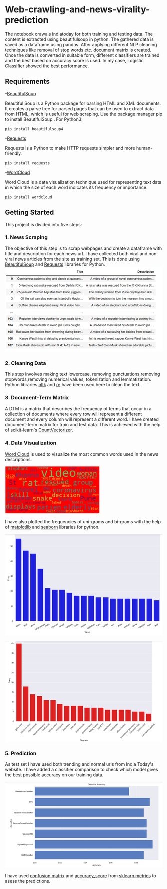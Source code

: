 # Web-crawling-and-news-virality-prediction
The notebook crawals indiatoday for both training and testing data. The content is extracted using beautifulsoup in python. The gathered data is saved as a dataframe using pandas. After applying different NLP cleaning techniques like removal of stop words etc. document matrix is created. Once the data is converted in suitable form, different classifiers are trained and the best based on accuracy score is used. In my case, Logistic Classifier showed the best performance. 




## Requirements
-[BeautifulSoup](https://pypi.org/project/beautifulsoup4/) 

Beautiful Soup is a Python package for parsing HTML and XML documents. It creates a parse tree for parsed pages that can be used to extract data from HTML, which is useful for web scraping.
Use the package manager pip to install BeautifulSoup .
For Python3:
```
pip install beautifulsoup4
```

-[Requests](https://pypi.org/project/requests/)

Requests is a Python to make HTTP requests simpler and more human-friendly. 
```
pip install requests
```

-[WordCloud](https://pypi.org/project/wordcloud/)

Word Cloud is a data visualization technique used for representing text data in which the size of each word indicates its frequency or importance.
```
pip install wordcloud
```

## Getting Started
This project is divided into five steps:

### 1. News Scraping

The objective of this step is to scrap webpages and create a dataframe with title and description for each news url. I have collected both viral and non-viral news articles from the site as training set. This is done using [BeautifulSoup](https://pypi.org/project/beautifulsoup4/) and [Requests](https://pypi.org/project/requests/) libraries for Python.
  ![alt text](images/DataSet.png)


### 2. Cleaning Data

This step involves making text lowercase, removing punctuations,removing stopwords,removing numerical values, tokenization and lemmatization. Python libraries [nltk](https://www.nltk.org/) and [re](https://docs.python.org/3/library/re.html) have been used here to clean the text.


### 3. Document-Term Matrix

A DTM is a matrix that describes the frequency of terms that occur in a collection of documents where every row will represent a different document and every column will represent a different word. I have created document-term matrix for train and test data. This is achieved with the help of scikit-learn's [CountVectorizer](https://scikit-learn.org/stable/modules/generated/sklearn.feature_extraction.text.CountVectorizer.html).

### 4. Data Visualization

[Word Cloud](https://pypi.org/project/wordcloud/) is used to visualize the most common words used in the news descriptions.

   ![alt text](images/Image.png)
        
I have also plotted the frequencies of uni-grams and bi-grams with the help of [matplotlib](https://matplotlib.org/) and [seaborn](https://seaborn.pydata.org/) libraries for python.

![](images/Bia1.png)

![](images/Bia2.png)

### 5. Prediction

As test set I have used both trending and normal urls from India Today's website. I have added a classifier comparison to check which model gives the best possible accuracy on our training data.

![](images/Models.png)

I have used [confusion matrix](https://scikit-learn.org/stable/modules/generated/sklearn.metrics.confusion_matrix.html#sklearn.metrics.confusion_matrix) and [accuracy_score](https://scikit-learn.org/stable/modules/generated/sklearn.metrics.accuracy_score.html) from [sklearn.metrics](https://scikit-learn.org/stable/modules/classes.html#module-sklearn.metrics) to asess the predictions.







